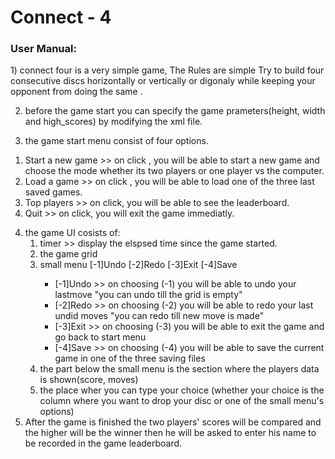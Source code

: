 <h1>Connect - 4</h1>
<h3>User Manual:</h3>
1) connect four is a very simple game, The Rules are simple Try to build four consecutive discs horizontally or vertically or digonaly while keeping your opponent from doing the same .

2) before the game start you can specify the game prameters(height, width and high_scores) by modifying the xml file.

3) the game start menu consist of four options.
  <ol>
  <li>Start a new game >> on click , you will be able to start a new game and choose the mode whether its two players or one player vs the computer.</li>
  <li>Load a game >> on click , you will be able to load one of the three last saved games.</li>
  <li>Top players >> on click, you will be able to see the leaderboard.</li>
  <li>Quit >> on click, you will exit the game immediatly.</li>
</ol>

4) the game UI cosists of:
   <ol>
   <li>timer >> display the elspsed time since the game started.</li>
   <li> the game grid </li>
   <li>small menu  [-1]Undo  [-2]Redo [-3]Exit [-4]Save</li>
              <ul>
             <li>[-1]Undo >> on choosing (-1) you will be able to undo your lastmove "you can undo till the grid is empty"</li>
             <li>[-2]Redo >> on choosing (-2) you will be able to redo your last undid moves "you can redo till new move is made"</li>
              <li>[-3]Exit >> on choosing (-3) you will be able to exit the game and go back to start menu</li>
              <li>[-4]Save >>  on choosing (-4) you will be able to save the current game in one of the three saving files</li>
            </ul>
    <li>the part below the small menu is the section where the players data is shown(score, moves)</li>
   <li>the place wher you can type your choice (whether your choice is the column where you want to drop your disc or one of the small menu's options)</li>
   </ol>
5) After the game is finished the two players' scores will be compared and the higher will be the winner then he will be asked to enter his name to be recorded in the game leaderboard.
      
  
